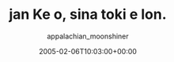 ---
title: 'jan Ke o, sina toki e lon.'
posts: 1
hash: 't372'
author: 'appalachian_moonshiner'
date: 2005-02-06T10:03:00+00:00
sources:
  - http://forums.tokipona.org/viewtopic.php%3Ft=372.html
---